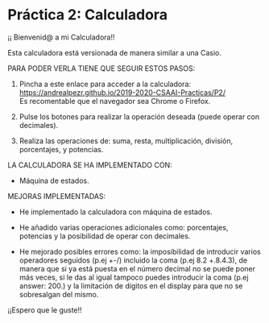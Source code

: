 # Práctica 2: Calculadora

¡¡ Bienvenid@ a mi Calculadora!!

Esta calculadora está versionada de manera similar a una Casio.

PARA PODER VERLA TIENE QUE SEGUIR ESTOS PASOS:

1. Pincha a este enlace para acceder a la calculadora: https://andrealpezr.github.io/2019-2020-CSAAI-Practicas/P2/
<br>Es recomentable que el navegador sea Chrome o Firefox.

2. Pulse los botones para realizar la operación deseada (puede operar con decimales).

3. Realiza las operaciones de: suma, resta, multiplicación, división, porcentajes, y potencias.


LA CALCULADORA SE HA IMPLEMENTADO CON:

- Máquina de estados.

MEJORAS IMPLEMENTADAS:

- He implementado la calculadora con máquina de estados.

- He añadido varias operaciones adicionales como: porcentajes, potencias y la posibilidad de operar con decimales.

- He mejorado posibles errores como: la imposibilidad de introducir varios operadores seguidos (p.ej +-/) incluido la coma (p.ej  8.2 +.8.4.3), de manera que si ya está puesta en el número decimal no se puede poner más veces, si le das al igual tampoco puedes introducir la coma (p.ej answer: 200.) y la limitación de dígitos en el display para que no se sobresalgan del mismo.


¡¡Espero que le guste!!
